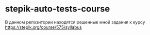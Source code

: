 # stepik-auto-tests-course
В данном репозитории находятся решенные мной задания к курсу https://stepik.org/course/575/syllabus
